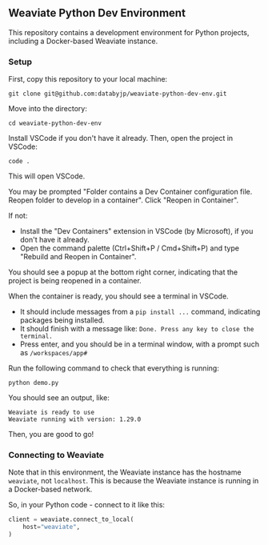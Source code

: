 ## Weaviate Python Dev Environment

This repository contains a development environment for Python projects, including a Docker-based Weaviate instance.

### Setup

First, copy this repository to your local machine:

```shell
git clone git@github.com:databyjp/weaviate-python-dev-env.git
```

Move into the directory:

```shell
cd weaviate-python-dev-env
```

Install VSCode if you don't have it already.
Then, open the project in VSCode:

```shell
code .
```

This will open VSCode.

You may be prompted "Folder contains a Dev Container configuration file. Reopen folder to develop in a container". Click "Reopen in Container".

If not:
- Install the "Dev Containers" extension in VSCode (by Microsoft), if you don't have it already.
- Open the command palette (Ctrl+Shift+P / Cmd+Shift+P) and type "Rebuild and Reopen in Container".

You should see a popup at the bottom right corner, indicating that the project is being reopened in a container.

When the container is ready, you should see a terminal in VSCode.
- It should include messages from a `pip install ...` command, indicating packages being installed.
- It should finish with a message like: `Done. Press any key to close the terminal.`
- Press enter, and you should be in a terminal window, with a prompt such as `/workspaces/app#`

Run the following command to check that everything is running:

```shell
python demo.py
```

You should see an output, like:

```shell
Weaviate is ready to use
Weaviate running with version: 1.29.0
```

Then, you are good to go!

### Connecting to Weaviate

Note that in this environment, the Weaviate instance has the hostname `weaviate`, not `localhost`. This is because the Weaviate instance is running in a Docker-based network.

So, in your Python code - connect to it like this:

```python
client = weaviate.connect_to_local(
    host="weaviate",
)
```
